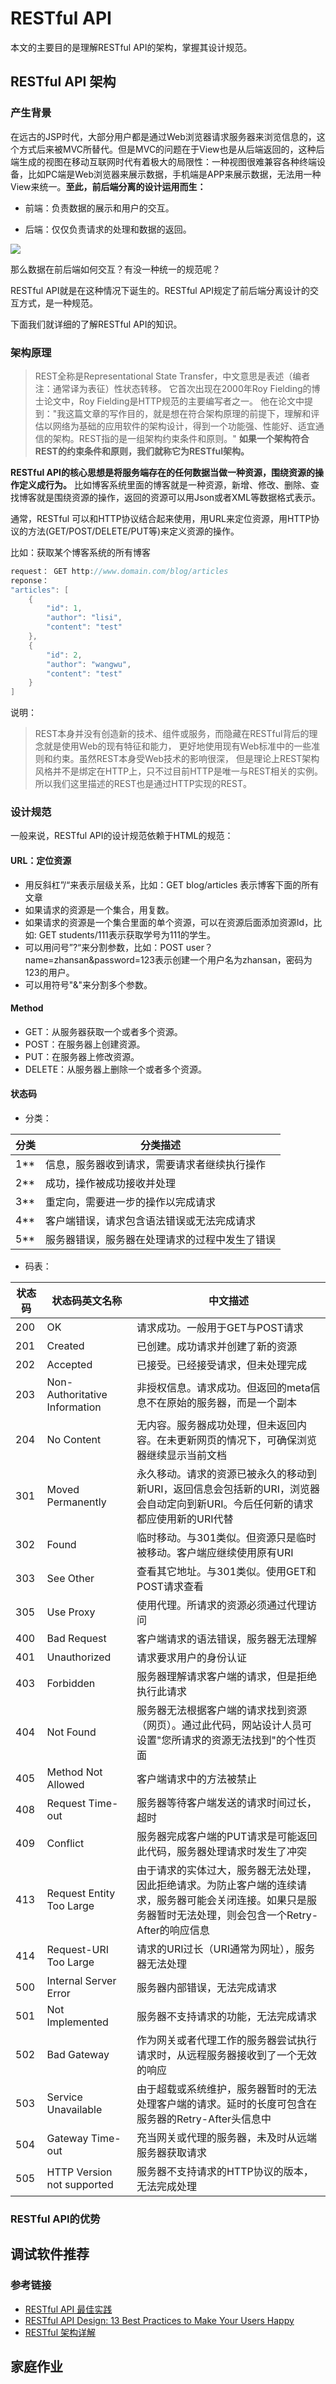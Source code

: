 # RESTful API

本文的主要目的是理解RESTful API的架构，掌握其设计规范。

## RESTful API 架构

### 产生背景

在远古的JSP时代，大部分用户都是通过Web浏览器请求服务器来浏览信息的，这个方式后来被MVC所替代。但是MVC的问题在于View也是从后端返回的，这种后端生成的视图在移动互联网时代有着极大的局限性：一种视图很难兼容各种终端设备，比如PC端是Web浏览器来展示数据，手机端是APP来展示数据，无法用一种View来统一。**至此，前后端分离的设计运用而生：**

* 前端：负责数据的展示和用户的交互。

* 后端：仅仅负责请求的处理和数据的返回。


![](http://ww1.sinaimg.cn/large/af4e9f79ly1g0s1wsqlxoj20fa06y0so.jpg)

那么数据在前后端如何交互？有没一种统一的规范呢？

RESTful API就是在这种情况下诞生的。RESTful API规定了前后端分离设计的交互方式，是一种规范。

下面我们就详细的了解RESTful API的知识。

### 架构原理

> REST全称是Representational State Transfer，中文意思是表述（编者注：通常译为表征）性状态转移。 它首次出现在2000年Roy Fielding的博士论文中，Roy Fielding是HTTP规范的主要编写者之一。 他在论文中提到："我这篇文章的写作目的，就是想在符合架构原理的前提下，理解和评估以网络为基础的应用软件的架构设计，得到一个功能强、性能好、适宜通信的架构。REST指的是一组架构约束条件和原则。" **如果一个架构符合REST的约束条件和原则，我们就称它为RESTful架构。**



**RESTful API的核心思想是将服务端存在的任何数据当做一种资源，围绕资源的操作定义成行为。** 比如博客系统里面的博客就是一种资源，新增、修改、删除、查找博客就是围绕资源的操作，返回的资源可以用Json或者XML等数据格式表示。

通常，RESTful 可以和HTTP协议结合起来使用，用URL来定位资源，用HTTP协议的方法(GET/POST/DELETE/PUT等)来定义资源的操作。

比如：获取某个博客系统的所有博客

```java
request： GET http://www.domain.com/blog/articles
reponse：
"articles": [
    {
        "id": 1,
        "author": "lisi",
        "content": "test"
    },
    {
        "id": 2,
        "author": "wangwu",
        "content": "test"
    }
]
```

说明：

> REST本身并没有创造新的技术、组件或服务，而隐藏在RESTful背后的理念就是使用Web的现有特征和能力， 更好地使用现有Web标准中的一些准则和约束。虽然REST本身受Web技术的影响很深， 但是理论上REST架构风格并不是绑定在HTTP上，只不过目前HTTP是唯一与REST相关的实例。 所以我们这里描述的REST也是通过HTTP实现的REST。



### 设计规范

一般来说，RESTful API的设计规范依赖于HTML的规范：

#### URL：定位资源

* 用反斜杠”/“来表示层级关系，比如：GET blog/articles 表示博客下面的所有文章
* 如果请求的资源是一个集合，用复数。
* 如果请求的资源是一个集合里面的单个资源，可以在资源后面添加资源Id，比如: GET students/111表示获取学号为111的学生。
* 可以用问号”?“来分割参数，比如：POST user？name=zhansan&password=123表示创建一个用户名为zhansan，密码为123的用户。
* 可以用符号"&"来分割多个参数。

#### Method

* GET：从服务器获取一个或者多个资源。
* POST：在服务器上创建资源。
* PUT：在服务器上修改资源。
* DELETE：从服务器上删除一个或者多个资源。

#### 状态码

* 分类：

| 分类 | 分类描述                                       |
| ---- | ---------------------------------------------- |
| 1**  | 信息，服务器收到请求，需要请求者继续执行操作   |
| 2**  | 成功，操作被成功接收并处理                     |
| 3**  | 重定向，需要进一步的操作以完成请求             |
| 4**  | 客户端错误，请求包含语法错误或无法完成请求     |
| 5**  | 服务器错误，服务器在处理请求的过程中发生了错误 |

* 码表：

| 状态码 | 状态码英文名称                | 中文描述                                                     |
| ------ | ----------------------------- | ------------------------------------------------------------ |
| 200    | OK                            | 请求成功。一般用于GET与POST请求                              |
| 201    | Created                       | 已创建。成功请求并创建了新的资源                             |
| 202    | Accepted                      | 已接受。已经接受请求，但未处理完成                           |
| 203    | Non-Authoritative Information | 非授权信息。请求成功。但返回的meta信息不在原始的服务器，而是一个副本 |
| 204    | No Content                    | 无内容。服务器成功处理，但未返回内容。在未更新网页的情况下，可确保浏览器继续显示当前文档 |
| 301    | Moved Permanently             | 永久移动。请求的资源已被永久的移动到新URI，返回信息会包括新的URI，浏览器会自动定向到新URI。今后任何新的请求都应使用新的URI代替 |
| 302    | Found                         | 临时移动。与301类似。但资源只是临时被移动。客户端应继续使用原有URI |
| 303    | See Other                     | 查看其它地址。与301类似。使用GET和POST请求查看               |
| 305    | Use Proxy                     | 使用代理。所请求的资源必须通过代理访问                       |
| 400    | Bad Request                   | 客户端请求的语法错误，服务器无法理解                         |
| 401    | Unauthorized                  | 请求要求用户的身份认证                                       |
| 403    | Forbidden                     | 服务器理解请求客户端的请求，但是拒绝执行此请求               |
| 404    | Not Found                     | 服务器无法根据客户端的请求找到资源（网页）。通过此代码，网站设计人员可设置"您所请求的资源无法找到"的个性页面 |
| 405    | Method Not Allowed            | 客户端请求中的方法被禁止                                     |
| 408    | Request Time-out              | 服务器等待客户端发送的请求时间过长，超时                     |
| 409    | Conflict                      | 服务器完成客户端的PUT请求是可能返回此代码，服务器处理请求时发生了冲突 |
| 413    | Request Entity Too Large      | 由于请求的实体过大，服务器无法处理，因此拒绝请求。为防止客户端的连续请求，服务器可能会关闭连接。如果只是服务器暂时无法处理，则会包含一个Retry-After的响应信息 |
| 414    | Request-URI Too Large         | 请求的URI过长（URI通常为网址），服务器无法处理               |
| 500    | Internal Server Error         | 服务器内部错误，无法完成请求                                 |
| 501    | Not Implemented               | 服务器不支持请求的功能，无法完成请求                         |
| 502    | Bad Gateway                   | 作为网关或者代理工作的服务器尝试执行请求时，从远程服务器接收到了一个无效的响应 |
| 503    | Service Unavailable           | 由于超载或系统维护，服务器暂时的无法处理客户端的请求。延时的长度可包含在服务器的Retry-After头信息中 |
| 504    | Gateway Time-out              | 充当网关或代理的服务器，未及时从远端服务器获取请求           |
| 505    | HTTP Version not supported    | 服务器不支持请求的HTTP协议的版本，无法完成处理               |



### RESTful API的优势



## 



## 调试软件推荐



### 参考链接

* [RESTful API 最佳实践](http://www.ruanyifeng.com/blog/2018/10/restful-api-best-practices.html)
* [RESTful API Design: 13 Best Practices to Make Your Users Happy](https://blog.florimondmanca.com/restful-api-design-13-best-practices-to-make-your-users-happy)
* [RESTful 架构详解](https://www.runoob.com/w3cnote/restful-architecture.html)



## 家庭作业